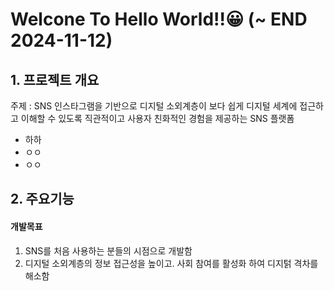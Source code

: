 # Welcone To Hello World!!😀 (~ END 2024-11-12)

## 1. 프로젝트 개요
주제 : SNS 인스타그램을  기반으로 디지털 소외계층이 보다 쉽게 디지털 세계에 접근하고 이해할 수 있도록 직관적이고 사용자 친화적인 경험을 제공하는 SNS 플랫폼


* 하하
* ㅇㅇ
* ㅇㅇ



## 2. 주요기능
#### 개발목표
1. SNS를 처음 사용하는 분들의 시점으로 개발함
2. 디지털 소외계층의 정보 접근성을 높이고. 사회 참여를 활성화 하여 디지턹 격차를 해소함

